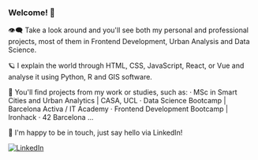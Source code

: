 ### Welcome! 👋



👁️‍🗨️ Take a look around and you'll see both my personal and professional projects, most of them in Frontend Development, Urban Analysis and Data Science.

🪐 I explain the world through HTML, CSS, JavaScript, React, or Vue and analyse it using Python, R and GIS software.

🎲 You'll find projects from my work or studies, such as:
  · MSc in Smart Cities and Urban Analytics | CASA, UCL
  · Data Science Bootcamp | Barcelona Activa / IT Academy
  · Frontend Development Bootcamp | Ironhack 
  · 42 Barcelona
  ...

🤝 I'm happy to be in touch, just say hello via LinkedIn!

[![LinkedIn](https://img.shields.io/badge/-LinkedIn-black.svg?style=flat-square&logo=linkedin&colorB=555)](https://www.linkedin.com/in/edaimon/)
